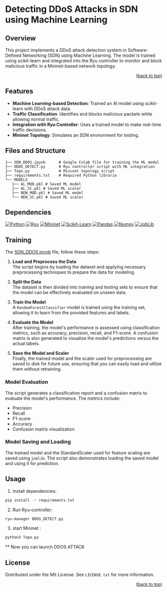# Detecting DDoS Attacks in SDN using Machine Learning

## Overview
This project implements a DDoS attack detection system in Software-Defined Networking (SDN) using Machine Learning. The model is trained using scikit-learn and integrated into the Ryu controller to monitor and block malicious traffic in a Mininet-based network topology.


<p align="right">(<a href="#readme-top">back to top</a>)</p>

## Features
- **Machine Learning-based Detection**: Trained an AI model using scikit-learn with DDoS attack data.
- **Traffic Classification**: Identifies and blocks malicious packets while allowing normal traffic.
- **Integration with Ryu Controller**: Uses a trained model to make real-time traffic decisions.
- **Mininet Topology**: Simulates an SDN environment for testing.

## Files and Structure
```text
├── SDN_DDOS.ipynb      # Google Colab file for training the ML model
├── DDOS_DETECT.py      # Ryu controller script with ML integration
├── Topo.py             # Mininet topology script
├── requirements.txt    # Required Python librarie
└── MODELS 
   ├── AL_MOD.pkl # Saved ML model
   ├── AL_SC.pkl # Saved ML scaler
   ├── NEW_MOD.pkl # Saved ML model
   └── NEW_SC.pkl # Saved ML scaler
```
## Dependencies

[![Python](https://img.shields.io/badge/Python-3.X-blue?logo=python)](https://www.python.org/)
[![Ryu](https://img.shields.io/badge/Ryu-SDN-blue?logo=ryu)](https://ryu-sdn.org/)
[![Mininet](https://img.shields.io/badge/Mininet-Networking-blue?logo=mininet)](https://mininet.org/)
[![Scikit-Learn](https://img.shields.io/badge/Scikit--Learn-ML-orange?logo=scikit-learn)](https://scikit-learn.org/)
[![Pandas](https://img.shields.io/badge/Pandas-Data-blue?logo=pandas)](https://pandas.pydata.org/)
[![Numpy](https://img.shields.io/badge/Numpy-Math-blue?logo=numpy)](https://numpy.org/)
[![JobLib](https://img.shields.io/badge/JobLib-Performance-green?logo=joblib)](https://joblib.readthedocs.io/)
## Training

The <a href="SDN_PJT.ipynb">SDN_DDOS.ipynb</a> file, follow these steps:

1. **Load and Preprocess the Data**  
   The script begins by loading the dataset and applying necessary preprocessing techniques to prepare the data for modeling.

2. **Split the Data**  
   The dataset is then divided into training and testing sets to ensure that the model can be effectively evaluated on unseen data.

3. **Train the Model**  
   A `RandomForestClassifier` model is trained using the training set, allowing it to learn from the provided features and labels.

4. **Evaluate the Model**  
   After training, the model's performance is assessed using classification metrics, such as accuracy, precision, recall, and F1-score. A confusion matrix is also generated to visualize the model's predictions versus the actual labels.

5. **Save the Model and Scaler**  
   Finally, the trained model and the scaler used for preprocessing are saved to disk for future use, ensuring that you can easily load and utilize them without retraining.

### Model Evaluation

The script generates a classification report and a confusion matrix to evaluate the model's performance. The metrics include:

* Precision
* Recall
* F1-score
* Accuracy
* Confusion matrix visualization

### Model Saving and Loading

The trained model and the StandardScaler used for feature scaling are saved using `joblib`.  The script also demonstrates loading the saved model and using it for prediction.

## Usage
 1. Install dependencies:
```sh
pip install -r requirements.txt
```
2. Run Ryu-controller:
```sh
ryu-manager DDOS_DETECT.py
```
3. start Mininet :
```sh
python3 Topo.py
```
** Now you can launch DDOS ATTACK
## License

Distributed under the Mit License. See `LICENSE.txt` for more information.

<p align="right">(<a href="#readme-top">back to top</a>)</p>
